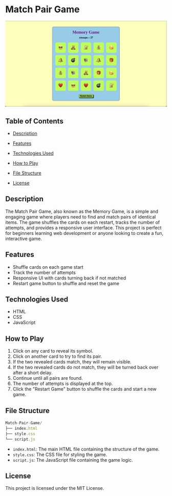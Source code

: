 # Match Pair Game

![screenshort](./img.png)

## Table of Contents
- [Description](#description)
- [Features](#features)
- [Technologies Used](#technologies-used)
- [How to Play](#how-to-play)
- [File Structure](#file-structure)

- [License](#license)

## Description

The Match Pair Game, also known as the Memory Game, is a simple and engaging game where players need to find and match pairs of identical items. The game shuffles the cards on each restart, tracks the number of attempts, and provides a responsive user interface. This project is perfect for beginners learning web development or anyone looking to create a fun, interactive game.

## Features

- Shuffle cards on each game start
- Track the number of attempts
- Responsive UI with cards turning back if not matched
- Restart game button to shuffle and reset the game

## Technologies Used

- HTML
- CSS
- JavaScript

## How to Play

1. Click on any card to reveal its symbol.
2. Click on another card to try to find its pair.
3. If the two revealed cards match, they will remain visible.
4. If the two revealed cards do not match, they will be turned back over after a short delay.
5. Continue until all pairs are found.
6. The number of attempts is displayed at the top.
7. Click the "Restart Game" button to shuffle the cards and start a new game.

## File Structure

```js
Match-Pair-Game/
├── index.html
├── style.css
└── script.js
```
- `index.html`: The main HTML file containing the structure of the game.
- `style.css`: The CSS file for styling the game.
- `script.js`: The JavaScript file containing the game logic.

## License

This project is licensed under the MIT License.
